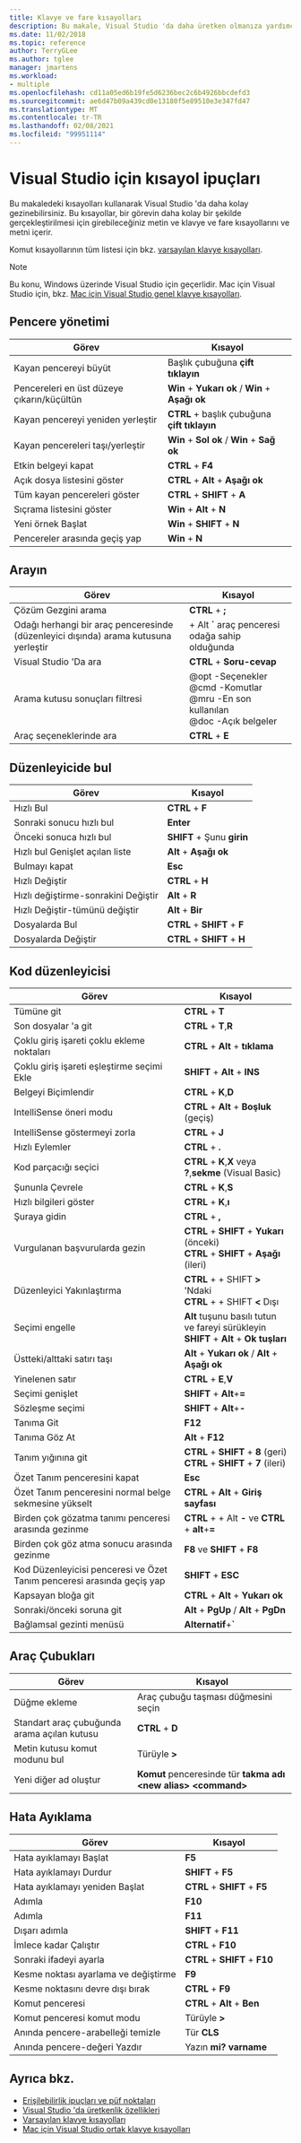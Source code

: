 ```yaml
---
title: Klavye ve fare kısayolları
description: Bu makale, Visual Studio 'da daha üretken olmanıza yardımcı olabilecek klavye ve fare kısayolları için ipuçları içerir.
ms.date: 11/02/2018
ms.topic: reference
author: TerryGLee
ms.author: tglee
manager: jmartens
ms.workload:
- multiple
ms.openlocfilehash: cd11a05ed6b19fe5d6236bec2c6b4926bbcdefd3
ms.sourcegitcommit: ae6d47b09a439cd0e13180f5e89510e3e347fd47
ms.translationtype: MT
ms.contentlocale: tr-TR
ms.lasthandoff: 02/08/2021
ms.locfileid: "99951114"
---
```

# <a name="shortcut-tips-for-visual-studio"></a>Visual Studio için kısayol ipuçları

Bu makaledeki kısayolları kullanarak Visual Studio 'da daha kolay gezinebilirsiniz. Bu kısayollar, bir görevin daha kolay bir şekilde gerçekleştirilmesi için girebileceğiniz metin ve klavye ve fare kısayollarını ve metni içerir.

Komut kısayollarının tüm listesi için bkz. [varsayılan klavye kısayolları](../ide/default-keyboard-shortcuts-in-visual-studio.md).

> [!NOTE]
> Bu konu, Windows üzerinde Visual Studio için geçerlidir. Mac için Visual Studio için, bkz. [Mac için Visual Studio genel klavye kısayolları](/visualstudio/mac/keyboard-shortcuts).

## <a name="window-management"></a>Pencere yönetimi

|Görev|Kısayol|
|-|-|
|Kayan pencereyi büyüt|Başlık çubuğuna **çift tıklayın**|
|Pencereleri en üst düzeye çıkarın/küçültün|**Win** + **Yukarı ok**  /  **Win** + **Aşağı ok**|
|Kayan pencereyi yeniden yerleştir|**CTRL** + başlık çubuğuna **çift tıklayın**|
|Kayan pencereleri taşı/yerleştir|**Win** + **Sol ok**  /  **Win** + **Sağ ok**|
|Etkin belgeyi kapat|**CTRL** + **F4**|
|Açık dosya listesini göster|**CTRL** + **Alt** + **Aşağı ok**|
|Tüm kayan pencereleri göster|**CTRL** + **SHIFT** + **A**|
|Sıçrama listesini göster|**Win** + **Alt** + **N**|
|Yeni örnek Başlat|**Win** + **SHIFT** + **N**|
|Pencereler arasında geçiş yap|**Win** + **N**|

## <a name="search"></a>Arayın

|Görev|Kısayol|
|-|-|
|Çözüm Gezgini arama|**CTRL** + **;**|
|Odağı herhangi bir araç penceresinde (düzenleyici dışında) arama kutusuna yerleştir| + Alt **`** araç penceresi odağa sahip olduğunda|
|Visual Studio 'Da ara|**CTRL** + **Soru-cevap**|
|Arama kutusu sonuçları filtresi|@opt -Seçenekler<br />@cmd -Komutlar<br />@mru -En son kullanılan<br />@doc -Açık belgeler|
|Araç seçeneklerinde ara|**CTRL** + **E**|

## <a name="find-in-the-editor"></a>Düzenleyicide bul

|Görev|Kısayol|
|-|-|
|Hızlı Bul|**CTRL** + **F**|
|Sonraki sonucu hızlı bul|**Enter**|
|Önceki sonuca hızlı bul|**SHIFT** + Şunu **girin**|
|Hızlı bul Genişlet açılan liste|**Alt** + **Aşağı ok**|
|Bulmayı kapat|**Esc**|
|Hızlı Değiştir|**CTRL** + **H**|
|Hızlı değiştirme-sonrakini Değiştir|**Alt** + **R**|
|Hızlı Değiştir-tümünü değiştir|**Alt** + **Bir**|
|Dosyalarda Bul|**CTRL** + **SHIFT** + **F**|
|Dosyalarda Değiştir|**CTRL** + **SHIFT** + **H**|

## <a name="code-editor"></a>Kod düzenleyicisi

|Görev|Kısayol|
|-|-|
|Tümüne git|**CTRL** + **T**|
|Son dosyalar 'a git|**CTRL** + **T**,**R**|
|Çoklu giriş işareti çoklu ekleme noktaları|**CTRL** + **Alt** + **tıklama**|
|Çoklu giriş işareti eşleştirme seçimi Ekle|**SHIFT** + **Alt** + **INS**|
|Belgeyi Biçimlendir|**CTRL** + **K**,**D**|
|IntelliSense öneri modu|**CTRL** + **Alt** + **Boşluk** (geçiş)|
|IntelliSense göstermeyi zorla|**CTRL** + **J**|
|Hızlı Eylemler|**CTRL** + **.**|
|Kod parçacığı seçici|**CTRL** + **K**,**X** veya **?**,**sekme** (Visual Basic)|
|Şununla Çevrele|**CTRL** + **K**,**S**|
|Hızlı bilgileri göster|**CTRL** + **K**,**ı**|
|Şuraya gidin|**CTRL** + **,**|
|Vurgulanan başvurularda gezin|**CTRL** + **SHIFT** + **Yukarı** (önceki)<br />**CTRL** + **SHIFT** + **Aşağı** (ileri)|
|Düzenleyici Yakınlaştırma|**CTRL** +  + SHIFT **>** 'Ndaki<br />**CTRL** +  + SHIFT **<** Dışı|
|Seçimi engelle|**Alt** tuşunu basılı tutun ve fareyi sürükleyin<br />**SHIFT** + **Alt** + **Ok tuşları**|
|Üstteki/alttaki satırı taşı|**Alt** + **Yukarı ok**  /  **Alt** + **Aşağı ok**|
|Yinelenen satır|**CTRL** + **E**,**V**|
|Seçimi genişlet|**SHIFT** + **Alt**+**=**|
|Sözleşme seçimi|**SHIFT** + **Alt**+**-**|
|Tanıma Git|**F12**|
|Tanıma Göz At|**Alt** + **F12**|
|Tanım yığınına git|**CTRL** + **SHIFT** + **8** (geri)<br />**CTRL** + **SHIFT** + **7** (ileri)|
|Özet Tanım penceresini kapat|**Esc**|
|Özet Tanım penceresini normal belge sekmesine yükselt|**CTRL** + **Alt** + **Giriş sayfası**|
|Birden çok gözatma tanımı penceresi arasında gezinme|**CTRL** +  + Alt **-** ve **CTRL** + **alt**+**=**|
|Birden çok göz atma sonucu arasında gezinme|**F8** ve **SHIFT** + **F8**|
|Kod Düzenleyicisi penceresi ve Özet Tanım penceresi arasında geçiş yap|**SHIFT** + **ESC**|
|Kapsayan bloğa git|**CTRL** + **Alt** + **Yukarı ok**|
|Sonraki/önceki soruna git|**Alt** + **PgUp**  /  **Alt** + **PgDn**|
|Bağlamsal gezinti menüsü|**Alternatif**+**`**|

## <a name="toolbars"></a>Araç Çubukları

|Görev|Kısayol|
|-|-|
|Düğme ekleme|Araç çubuğu taşması düğmesini seçin|
|Standart araç çubuğunda arama açılan kutusu|**CTRL** + **D**|
|Metin kutusu komut modunu bul|Türüyle **>**|
|Yeni diğer ad oluştur|**Komut** penceresinde tür **takma adı \<new alias> \<command>**|

## <a name="debugging"></a>Hata Ayıklama

|Görev|Kısayol|
|-|-|
|Hata ayıklamayı Başlat|**F5**|
|Hata ayıklamayı Durdur|**SHIFT** + **F5**|
|Hata ayıklamayı yeniden Başlat|**CTRL** + **SHIFT** + **F5**|
|Adımla|**F10**|
|Adımla|**F11**|
|Dışarı adımla|**SHIFT** + **F11**|
|İmlece kadar Çalıştır|**CTRL** + **F10**|
|Sonraki ifadeyi ayarla|**CTRL** + **SHIFT** + **F10**|
|Kesme noktası ayarlama ve değiştirme|**F9**|
|Kesme noktasını devre dışı bırak|**CTRL** + **F9**|
|Komut penceresi|**CTRL** + **Alt** + **Ben**|
|Komut penceresi komut modu|Türüyle **>**|
|Anında pencere-arabelleği temizle|Tür **CLS**|
|Anında pencere-değeri Yazdır|Yazın **mi? varname**|

## <a name="see-also"></a>Ayrıca bkz.

- [Erişilebilirlik ipuçları ve püf noktaları](../ide/reference/accessibility-tips-and-tricks.md)
- [Visual Studio 'da üretkenlik özellikleri](productivity-features.md)
- [Varsayılan klavye kısayolları](../ide/default-keyboard-shortcuts-in-visual-studio.md)
- [Mac için Visual Studio ortak klavye kısayolları](/visualstudio/mac/keyboard-shortcuts)
